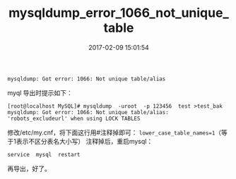 ﻿---
title: mysqldump_error_1066_not_unique_table
date: 2017-02-09 15:01:54
tags:
- MySQL
---


```
mysqldump: Got error: 1066: Not unique table/alias
```

myql 导出时提示如下：

```
[root@localhost MySQL]# mysqldump  -uroot  -p 123456  test >test_bak
mysqldump: Got error: 1066: Not unique table/alias: 'robots_excludeurl' when using LOCK TABLES
```

修改/etc/my.cnf，将下面这行用#注释掉即可：
`lower_case_table_names=1`（等于1表示不区分表名大小写）
注释掉后，重启mysql：

```
service  mysql  restart
```

再导出，好了。